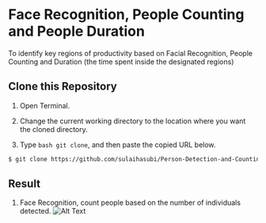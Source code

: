 # Face Recognition, People Counting and People Duration
To identify key regions of productivity based on Facial Recognition, People Counting and Duration (the time spent inside the designated regions) 

## Clone this Repository 

1. Open Terminal.

2. Change the current working directory to the location where you want the cloned directory.

3. Type ```bash git clone```, and then paste the copied URL below.

```bash
$ git clone https://github.com/sulaihasubi/Person-Detection-and-Counting
```

## Result 
1. Face Recognition, count people based on the number of individuals detected. 
![Alt Text](https://github.com/sulaihasubi/Person-Detection-and-Counting/blob/main/video-results/enter-non-productive.gif)

